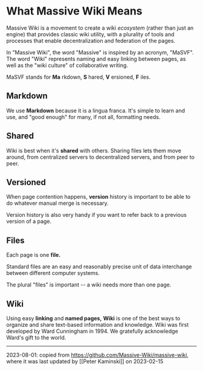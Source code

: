 # What Massive Wiki Means

Massive Wiki is a movement to create a wiki *ecosystem* (rather than just an engine) that provides classic wiki utility, with a plurality of tools and processes that enable decentralization and federation of the pages.

In "Massive Wiki", the word "Massive"  is inspired by an acronym, "MaSVF". The word "Wiki" represents naming and easy linking between pages, as well as the "wiki culture" of collaborative writing.

MaSVF stands for **Ma** rkdown, **S** hared, **V** ersioned, **F** iles.

## Markdown

We use **Markdown** because it is a lingua franca.  It's simple to learn and use, and "good enough" for many, if not all, formatting needs.

## Shared

Wiki is best when it's **shared** with others.  Sharing files lets them move around, from centralized servers to decentralized servers, and from peer to peer.

## Versioned

When page contention happens, **version** history is important to be able to do whatever manual merge is necessary.

Version history is also very handy if you want to refer back to a previous version of a page.

## Files

Each page is one **file.**

Standard files are an easy and reasonably precise unit of data interchange between different computer systems.

The plural "files" is important -- a wiki needs more than one page.

## Wiki

Using easy **linking** and **named pages,** **Wiki** is one of the best ways to organize and share text-based information and knowledge. Wiki was first developed by Ward Cunningham in 1994. We gratefully acknowledge Ward's gift to the world.  

-----
2023-08-01: copied from https://github.com/Massive-Wiki/massive-wiki, where it was last updated by [[Peter Kaminski]] on 2023-02-15  
